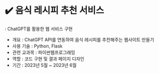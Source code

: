# ✔️ 음식 레시피 추천 서비스

: ChatGPT를 활용한 웹 서비스 구현

- 개요 : ChatGPT API를 연동하여 음식 레시피를 추천해주는 웹사이트 만들기
- 사용 기술 : Python, Flask
- 관련 교과목 : 파이썬웹프로그래밍
- 역할 : 코드 구현 및 결과 페이지 디자인
- 기간 : 2023년 5월 ~ 2023년 6월
